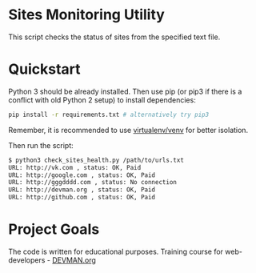 # Sites Monitoring Utility

This script checks the status of sites from the specified text file.

# Quickstart

Python 3 should be already installed. Then use pip (or pip3 if there is a conflict with old Python 2 setup) to install dependencies:

```bash
pip install -r requirements.txt # alternatively try pip3
```

Remember, it is recommended to use [virtualenv/venv](https://devman.org/encyclopedia/pip/pip_virtualenv/) for better isolation.

Then run the script:

```bash
$ python3 check_sites_health.py /path/to/urls.txt
URL: http://vk.com , status: OK, Paid
URL: http://google.com , status: OK, Paid
URL: http://gggdddd.com , status: No connection
URL: http://devman.org , status: OK, Paid
URL: http://github.com , status: OK, Paid
```

# Project Goals

The code is written for educational purposes. Training course for web-developers - [DEVMAN.org](https://devman.org)
